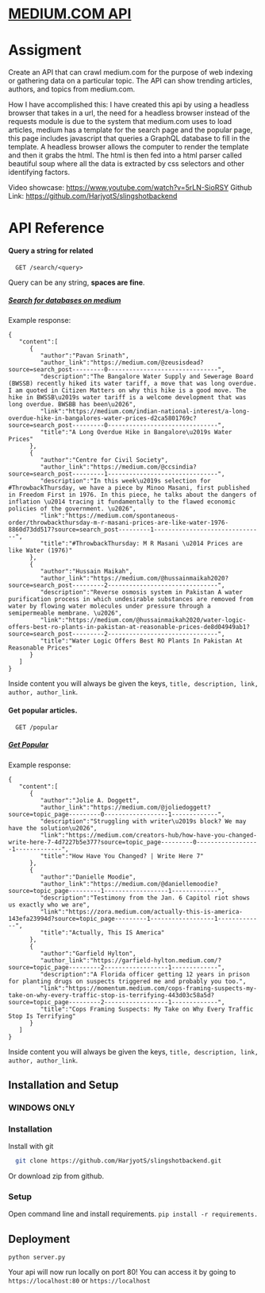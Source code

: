 
# [MEDIUM.COM API](https://mediumapi.harjyotsahni.com/)

# Assigment
Create an API that can crawl medium.com for the purpose of web indexing or gathering data on a particular topic. The API  can show trending articles, authors, and topics from medium.com.

How I have accomplished this: I have created this api by using a headless browser that takes in a url, the need for a headless browser instead of the requests module is due to the system that medium.com uses to load articles, medium has a template for the search page and the popular page, this page includes javascript that queries a GraphQL database to fill in the template. A headless browser allows the computer to render the template and then it grabs the html. The html is then fed into a html parser called beautiful soup where all the data is extracted by css selectors and other identifying factors. 

Video showcase: https://www.youtube.com/watch?v=5rLN-SioRSY
Github Link: https://github.com/HarjyotS/slingshotbackend
# API Reference

#### Query a string for related 
```http
  GET /search/<query>
```
Query can be any string, **spaces are fine**.
##### [Search for databases on medium](https://mediumapi.harjyotsahni.com/search/database)

Example response:

```
{
   "content":[
      {
         "author":"Pavan Srinath",
         "author_link":"https://medium.com/@zeusisdead?source=search_post---------0-------------------------------",
         "description":"The Bangalore Water Supply and Sewerage Board (BWSSB) recently hiked its water tariff, a move that was long overdue. I am quoted in Citizen Matters on why this hike is a good move. The hike in BWSSB\u2019s water tariff is a welcome development that was long overdue. BWSBB has been\u2026",
         "link":"https://medium.com/indian-national-interest/a-long-overdue-hike-in-bangalores-water-prices-d2ca5801769c?source=search_post---------0-------------------------------",
         "title":"A Long Overdue Hike in Bangalore\u2019s Water Prices"
      },
      {
         "author":"Centre for Civil Society",
         "author_link":"https://medium.com/@ccsindia?source=search_post---------1-------------------------------",
         "description":"In this week\u2019s selection for #ThrowbackThursday, we have a piece by Minoo Masani, first published in Freedom First in 1976. In this piece, he talks about the dangers of inflation \u2014 tracing it fundamentally to the flawed economic policies of the government. \u2026",
         "link":"https://medium.com/spontaneous-order/throwbackthursday-m-r-masani-prices-are-like-water-1976-8860d73dd517?source=search_post---------1-------------------------------",
         "title":"#ThrowbackThursday: M R Masani \u2014 Prices are like Water (1976)"
      },
      {
         "author":"Hussain Maikah",
         "author_link":"https://medium.com/@hussainmaikah2020?source=search_post---------2-------------------------------",
         "description":"Reverse osmosis system in Pakistan A water purification process in which undesirable substances are removed from water by flowing water molecules under pressure through a semipermeable membrane. \u2026",
         "link":"https://medium.com/@hussainmaikah2020/water-logic-offers-best-ro-plants-in-pakistan-at-reasonable-prices-de8d04949ab1?source=search_post---------2-------------------------------",
         "title":"Water Logic Offers Best RO Plants In Pakistan At Reasonable Prices"
      }
   ]
}
```
Inside content you will always be given the keys, `title, description, link, author, author_link`.


#### Get popular articles.

```http
  GET /popular
```
##### [Get Popular](https://mediumapi.harjyotsahni.com/popular)
Example response:
```
{
   "content":[
      {
         "author":"Jolie A. Doggett",
         "author_link":"https://medium.com/@joliedoggett?source=topic_page---------0------------------1-------------",
         "description":"Struggling with writer\u2019s block? We may have the solution\u2026",
         "link":"https://medium.com/creators-hub/how-have-you-changed-write-here-7-4d7227b5e377?source=topic_page---------0------------------1-------------",
         "title":"How Have You Changed? | Write Here 7"
      },
      {
         "author":"Danielle Moodie",
         "author_link":"https://medium.com/@daniellemoodie?source=topic_page---------1------------------1-------------",
         "description":"Testimony from the Jan. 6 Capitol riot shows us exactly who we are",
         "link":"https://zora.medium.com/actually-this-is-america-143efa23994d?source=topic_page---------1------------------1-------------",
         "title":"Actually, This IS America"
      },
      {
         "author":"Garfield Hylton",
         "author_link":"https://garfield-hylton.medium.com/?source=topic_page---------2------------------1-------------",
         "description":"A Florida officer getting 12 years in prison for planting drugs on suspects triggered me and probably you too.",
         "link":"https://momentum.medium.com/cops-framing-suspects-my-take-on-why-every-traffic-stop-is-terrifying-443d03c58a5d?source=topic_page---------2------------------1-------------",
         "title":"Cops Framing Suspects: My Take on Why Every Traffic Stop Is Terrifying"
      }
   ]
}
```
Inside content you will always be given the keys, `title, description, link, author, author_link`.


## Installation and Setup
### **WINDOWS ONLY**

### Installation
Install with git

```bash
  git clone https://github.com/HarjyotS/slingshotbackend.git
```
Or download zip from github.

### Setup
Open command line and install requirements.
`pip install -r requirements.`


## Deployment
`python server.py`

Your api will now run locally on port 80!
You can access it by going to `https://localhost:80` or `https://localhost`
